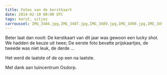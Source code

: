 ```yaml
---
title: Fotos van de kerstkaart
date: 2014-02-10 00:00 UTC
tags: kerst, uitjes
carroussel: IMG_3484.jpg,IMG_3487.jpg,IMG_3489.jpg,IMG_3490.jpg,IMG_3491.jpg,IMG_3492.jpg,IMG_3493.jpg,IMG_3494.jpg,IMG_3495.jpg,IMG_3496.jpg
---
```

Beter laat dan nooit: De kerstkaart van dit jaar was gewoon een lucky shot. We hadden de keuze uit twee; De eerste foto bevatte prijskaartjes, de tweede was niet leuk, de derde ... 

Het werd de laatste of de op een na laatste. 

Met dank aan tuincentrum Osdorp.